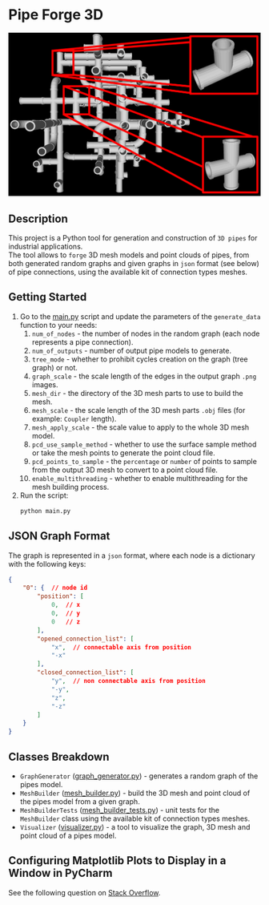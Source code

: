 # Pipe Forge 3D

![PipeForge3DExample](assets/PipeForge3DExample.png)

## Description

This project is a Python tool for generation and construction of `3D pipes` for industrial applications. \
The tool allows to `forge` 3D mesh models and point clouds of pipes, from both generated random graphs and 
given graphs in `json` format (see below) of pipe connections, using the available kit of connection types meshes.


## Getting Started

1. Go to the [main.py](main.py) script and update the parameters of the `generate_data` function to your needs:
   1. `num_of_nodes` - the number of nodes in the random graph (each node represents a pipe connection).
   2. `num_of_outputs` - number of output pipe models to generate.
   3. `tree_mode` - whether to prohibit cycles creation on the graph (tree graph) or not.
   4. `graph_scale` - the scale length of the edges in the output graph `.png` images.
   5. `mesh_dir` - the directory of the 3D mesh parts to use to build the mesh.
   6. `mesh_scale` - the scale length of the 3D mesh parts `.obj` files (for example: `Coupler` length).
   7. `mesh_apply_scale` - the scale value to apply to the whole 3D mesh model.
   8. `pcd_use_sample_method` - whether to use the surface sample method or take the mesh points to generate the point cloud file.
   9. `pcd_points_to_sample` - the `percentage` or `number` of points to sample from the output 3D mesh to convert to a point cloud file.
   10. `enable_multithreading` - whether to enable multithreading for the mesh building process.
2. Run the script:
   ```bash
   python main.py
   ```


## JSON Graph Format

The graph is represented in a `json` format, where each node is a dictionary with the following keys:
```json
{
    "0": {  // node id
        "position": [
            0,  // x
            0,  // y
            0   // z
        ],
        "opened_connection_list": [
            "x",  // connectable axis from position
            "-x"
        ],
        "closed_connection_list": [
            "y",  // non connectable axis from position
            "-y",
            "z",
            "-z"
        ]
    }
}
```

## Classes Breakdown

- `GraphGenerator` ([graph_generator.py](graph_generator.py)) - generates a random graph of the pipes model.
- `MeshBuilder` ([mesh_builder.py](mesh_builder.py)) - build the 3D mesh and point cloud of the pipes model from a given graph.
- `MeshBuilderTests` ([mesh_builder_tests.py](mesh_builder_tests.py)) - unit tests for the `MeshBuilder` class using the available kit of connection types meshes.
- `Visualizer` ([visualizer.py](visualizer.py)) - a tool to visualize the graph, 3D mesh and point cloud of a pipes model.


## Configuring Matplotlib Plots to Display in a Window in PyCharm

See the following question on [Stack Overflow](https://stackoverflow.com/questions/57015206/how-to-show-matplotlib-plots-in-a-window-instead-of-sciview-toolbar-in-pycharm-p).
